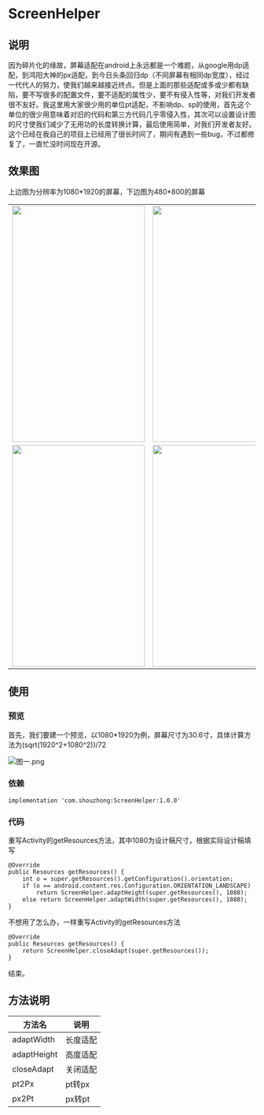 ﻿# ScreenHelper
## 说明
因为碎片化的缘故，屏幕适配在android上永远都是一个难题，从google用dp适配，到鸿阳大神的px适配，到今日头条回归dp（不同屏幕有相同dp宽度），经过一代代人的努力，使我们越来越接近终点。但是上面的那些适配或多或少都有缺陷，要不写很多的配置文件，要不适配的属性少，要不有侵入性等，对我们开发者很不友好。我这里用大家很少用的单位pt适配，不影响dp、sp的使用，首先这个单位的很少用意味着对旧的代码和第三方代码几乎零侵入性，其次可以设置设计图的尺寸使我们减少了无用功的长度转换计算，最后使用简单，对我们开发者友好。这个已经在我自己的项目上已经用了很长时间了，期间有遇到一些bug，不过都修复了，一直忙没时间现在开源。
## 效果图

<table>
    <tr>
        <td><img width="270" height="480" src="https://github.com/shouzhong/ScreenHelper/blob/master/Screenshots/1080_1920_3.jpg"/></td>
        <td><img width="270" height="480" src="https://github.com/shouzhong/ScreenHelper/blob/master/Screenshots/1080_1920_4.jpg"/></td>
        <td><img width="270" height="480" src="https://github.com/shouzhong/ScreenHelper/blob/master/Screenshots/1080_1920_5.jpg"/></td>
    </tr>
    <tr>
        <td><img width="270" height="450" src="https://github.com/shouzhong/ScreenHelper/blob/master/Screenshots/480_800_3.png"/></td>
        <td><img width="270" height="450" src="https://github.com/shouzhong/ScreenHelper/blob/master/Screenshots/480_800_4.png"/></td>
        <td><img width="270" height="450" src="https://github.com/shouzhong/ScreenHelper/blob/master/Screenshots/480_800_5.png"/></td>
    </tr>
    上边图为分辨率为1080*1920的屏幕，下边图为480*800的屏幕
</table>

## 使用
### 预览
首先，我们要建一个预览，以1080*1920为例，屏幕尺寸为30.6寸，具体计算方法为(sqrt(1920^2+1080^2))/72

![图一.png](https://github.com/shouzhong/ScreenHelper/blob/master/Screenshots/1.png)

### 依赖
```
implementation 'com.shouzhong:ScreenHelper:1.0.0'
```
### 代码
重写Activity的getResources方法，其中1080为设计稿尺寸，根据实际设计稿填写
```
@Override
public Resources getResources() {
    int o = super.getResources().getConfiguration().orientation;
    if (o == android.content.res.Configuration.ORIENTATION_LANDSCAPE)
        return ScreenHelper.adaptHeight(super.getResources(), 1080);
    else return ScreenHelper.adaptWidth(super.getResources(), 1080);
}
```
不想用了怎么办，一样重写Activity的getResources方法
```
@Override
public Resources getResources() {
    return ScreenHelper.closeAdapt(super.getResources());
}
```
结束。
## 方法说明
方法名 | 说明
------------ | -------------
adaptWidth | 长度适配
adaptHeight | 高度适配
closeAdapt | 关闭适配
pt2Px | pt转px
px2Pt | px转pt
